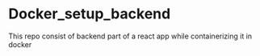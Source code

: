 # Docker_setup_backend
This repo consist of backend part of a react app while containerizing it in docker

